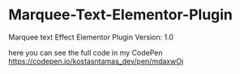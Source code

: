 # Marquee-Text-Elementor-Plugin
Marquee text Effect Elementor Plugin
Version: 1.0

here you can see the full code in my CodePen https://codepen.io/kostasntamas_dev/pen/mdaxwOj
